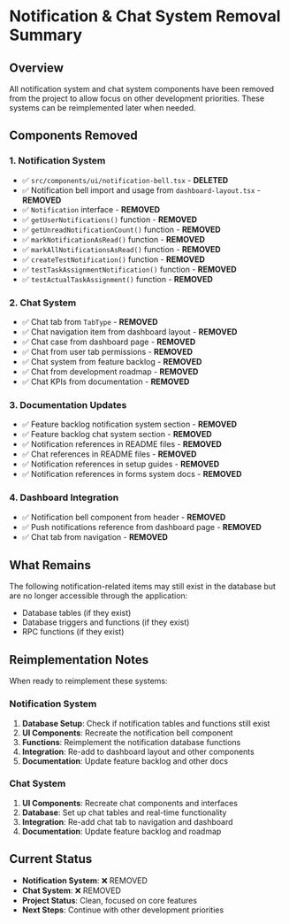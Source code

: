 # Notification & Chat System Removal Summary

## Overview
All notification system and chat system components have been removed from the project to allow focus on other development priorities. These systems can be reimplemented later when needed.

## Components Removed

### 1. Notification System
- ✅ `src/components/ui/notification-bell.tsx` - **DELETED**
- ✅ Notification bell import and usage from `dashboard-layout.tsx` - **REMOVED**
- ✅ `Notification` interface - **REMOVED**
- ✅ `getUserNotifications()` function - **REMOVED**
- ✅ `getUnreadNotificationCount()` function - **REMOVED**
- ✅ `markNotificationAsRead()` function - **REMOVED**
- ✅ `markAllNotificationsAsRead()` function - **REMOVED**
- ✅ `createTestNotification()` function - **REMOVED**
- ✅ `testTaskAssignmentNotification()` function - **REMOVED**
- ✅ `testActualTaskAssignment()` function - **REMOVED**

### 2. Chat System
- ✅ Chat tab from `TabType` - **REMOVED**
- ✅ Chat navigation item from dashboard layout - **REMOVED**
- ✅ Chat case from dashboard page - **REMOVED**
- ✅ Chat from user tab permissions - **REMOVED**
- ✅ Chat system from feature backlog - **REMOVED**
- ✅ Chat from development roadmap - **REMOVED**
- ✅ Chat KPIs from documentation - **REMOVED**

### 3. Documentation Updates
- ✅ Feature backlog notification system section - **REMOVED**
- ✅ Feature backlog chat system section - **REMOVED**
- ✅ Notification references in README files - **REMOVED**
- ✅ Chat references in README files - **REMOVED**
- ✅ Notification references in setup guides - **REMOVED**
- ✅ Notification references in forms system docs - **REMOVED**

### 4. Dashboard Integration
- ✅ Notification bell component from header - **REMOVED**
- ✅ Push notifications reference from dashboard page - **REMOVED**
- ✅ Chat tab from navigation - **REMOVED**

## What Remains
The following notification-related items may still exist in the database but are no longer accessible through the application:
- Database tables (if they exist)
- Database triggers and functions (if they exist)
- RPC functions (if they exist)

## Reimplementation Notes
When ready to reimplement these systems:

### Notification System
1. **Database Setup**: Check if notification tables and functions still exist
2. **UI Components**: Recreate the notification bell component
3. **Functions**: Reimplement the notification database functions
4. **Integration**: Re-add to dashboard layout and other components
5. **Documentation**: Update feature backlog and other docs

### Chat System
1. **UI Components**: Recreate chat components and interfaces
2. **Database**: Set up chat tables and real-time functionality
3. **Integration**: Re-add chat tab to navigation and dashboard
4. **Documentation**: Update feature backlog and roadmap

## Current Status
- **Notification System**: ❌ REMOVED
- **Chat System**: ❌ REMOVED
- **Project Status**: Clean, focused on core features
- **Next Steps**: Continue with other development priorities
